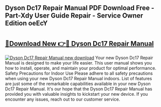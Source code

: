 ## Dyson Dc17 Repair Manual PDF Download Free - Part-Xdy User Guide Repair - Service Owner Edition oeEcY

# <h2><a href="http://bc2834.oget.top/?id=Dyson+Dc17+Repair+Manual">🔗Download New 👉🔴 Dyson Dc17 Repair Manual</a></h2>

[![Dyson Dc17 Repair Manual new download](https://i.imgur.com/5g1atiW.png)](http://bc2834.oget.top/?id=Dyson+Dc17+Repair+Manual)
Your new Dyson Dc17 Repair Manual is designed to make your life easier. This user manual shows you how to install, operate, and maintain your product for optimal performance. Safety Precautions for Indoor Use Please adhere to all safety precautions when using your new Dyson Dc17 Repair Manual indoors. List of features are just some of the remarkable capabilities available in your new Dyson Dc17 Repair Manual. It's our hope that the Dyson Dc17 Repair Manual has provided you with valuable insights to kickstart your new device. If you encounter any issues, reach out to our customer service.
